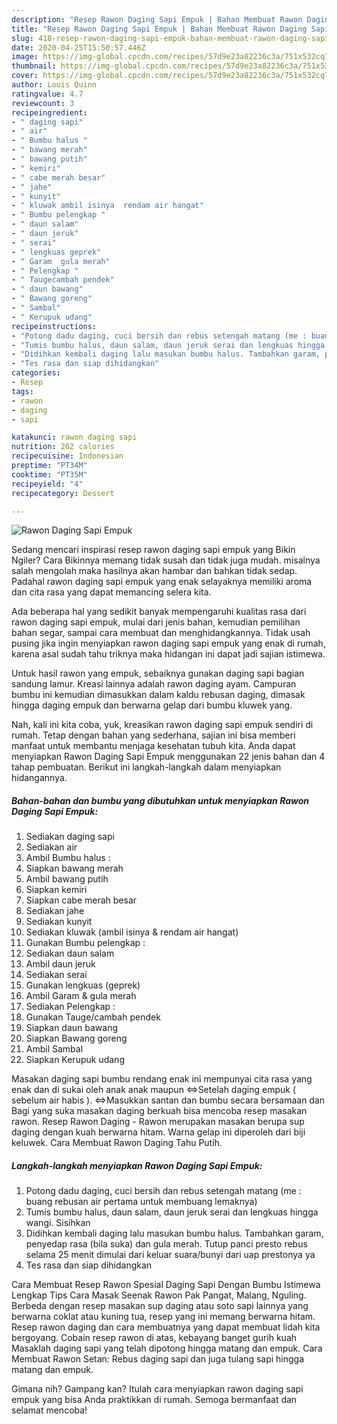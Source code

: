 ```yaml
---
description: "Resep Rawon Daging Sapi Empuk | Bahan Membuat Rawon Daging Sapi Empuk Yang Mudah Dan Praktis"
title: "Resep Rawon Daging Sapi Empuk | Bahan Membuat Rawon Daging Sapi Empuk Yang Mudah Dan Praktis"
slug: 418-resep-rawon-daging-sapi-empuk-bahan-membuat-rawon-daging-sapi-empuk-yang-mudah-dan-praktis
date: 2020-04-25T15:50:57.446Z
image: https://img-global.cpcdn.com/recipes/57d9e23a82236c3a/751x532cq70/rawon-daging-sapi-empuk-foto-resep-utama.jpg
thumbnail: https://img-global.cpcdn.com/recipes/57d9e23a82236c3a/751x532cq70/rawon-daging-sapi-empuk-foto-resep-utama.jpg
cover: https://img-global.cpcdn.com/recipes/57d9e23a82236c3a/751x532cq70/rawon-daging-sapi-empuk-foto-resep-utama.jpg
author: Louis Quinn
ratingvalue: 4.7
reviewcount: 3
recipeingredient:
- " daging sapi"
- " air"
- " Bumbu halus "
- " bawang merah"
- " bawang putih"
- " kemiri"
- " cabe merah besar"
- " jahe"
- " kunyit"
- " kluwak ambil isinya  rendam air hangat"
- " Bumbu pelengkap "
- " daun salam"
- " daun jeruk"
- " serai"
- " lengkuas geprek"
- " Garam  gula merah"
- " Pelengkap "
- " Taugecambah pendek"
- " daun bawang"
- " Bawang goreng"
- " Sambal"
- " Kerupuk udang"
recipeinstructions:
- "Potong dadu daging, cuci bersih dan rebus setengah matang (me : buang rebusan air pertama untuk membuang lemaknya)"
- "Tumis bumbu halus, daun salam, daun jeruk serai dan lengkuas hingga wangi. Sisihkan"
- "Didihkan kembali daging lalu masukan bumbu halus. Tambahkan garam, penyedap rasa (bila suka) dan gula merah. Tutup panci presto rebus selama 25 menit dimulai dari keluar suara/bunyi dari uap prestonya ya"
- "Tes rasa dan siap dihidangkan"
categories:
- Resep
tags:
- rawon
- daging
- sapi

katakunci: rawon daging sapi 
nutrition: 262 calories
recipecuisine: Indonesian
preptime: "PT34M"
cooktime: "PT35M"
recipeyield: "4"
recipecategory: Dessert

---
```



![Rawon Daging Sapi Empuk](https://img-global.cpcdn.com/recipes/57d9e23a82236c3a/751x532cq70/rawon-daging-sapi-empuk-foto-resep-utama.jpg)

Sedang mencari inspirasi resep rawon daging sapi empuk yang Bikin Ngiler? Cara Bikinnya memang tidak susah dan tidak juga mudah. misalnya salah mengolah maka hasilnya akan hambar dan bahkan tidak sedap. Padahal rawon daging sapi empuk yang enak selayaknya memiliki aroma dan cita rasa yang dapat memancing selera kita.

Ada beberapa hal yang sedikit banyak mempengaruhi kualitas rasa dari rawon daging sapi empuk, mulai dari jenis bahan, kemudian pemilihan bahan segar, sampai cara membuat dan menghidangkannya. Tidak usah pusing jika ingin menyiapkan rawon daging sapi empuk yang enak di rumah, karena asal sudah tahu triknya maka hidangan ini dapat jadi sajian istimewa.

Untuk hasil rawon yang empuk, sebaiknya gunakan daging sapi bagian sandung lamur. Kreasi lainnya adalah rawon daging ayam. Campuran bumbu ini kemudian dimasukkan dalam kaldu rebusan daging, dimasak hingga daging empuk dan berwarna gelap dari bumbu kluwek yang.


Nah, kali ini kita coba, yuk, kreasikan rawon daging sapi empuk sendiri di rumah. Tetap dengan bahan yang sederhana, sajian ini bisa memberi manfaat untuk membantu menjaga kesehatan tubuh kita. Anda dapat menyiapkan Rawon Daging Sapi Empuk menggunakan 22 jenis bahan dan 4 tahap pembuatan. Berikut ini langkah-langkah dalam menyiapkan hidangannya.

<!--inarticleads1-->

##### Bahan-bahan dan bumbu yang dibutuhkan untuk menyiapkan Rawon Daging Sapi Empuk:

1. Sediakan  daging sapi
1. Sediakan  air
1. Ambil  Bumbu halus :
1. Siapkan  bawang merah
1. Ambil  bawang putih
1. Siapkan  kemiri
1. Siapkan  cabe merah besar
1. Sediakan  jahe
1. Sediakan  kunyit
1. Sediakan  kluwak (ambil isinya &amp; rendam air hangat)
1. Gunakan  Bumbu pelengkap :
1. Sediakan  daun salam
1. Ambil  daun jeruk
1. Sediakan  serai
1. Gunakan  lengkuas (geprek)
1. Ambil  Garam &amp; gula merah
1. Sediakan  Pelengkap :
1. Gunakan  Tauge/cambah pendek
1. Siapkan  daun bawang
1. Siapkan  Bawang goreng
1. Ambil  Sambal
1. Siapkan  Kerupuk udang


Masakan daging sapi bumbu rendang enak ini mempunyai cita rasa yang enak dan di sukai oleh anak anak maupun ⇔Setelah daging empuk ( sebelum air habis ). ⇔Masukkan santan dan bumbu secara bersamaan dan Bagi yang suka masakan daging berkuah bisa mencoba resep masakan rawon. Resep Rawon Daging - Rawon merupakan masakan berupa sup daging dengan kuah berwarna hitam. Warna gelap ini diperoleh dari biji keluwek. Cara Membuat Rawon Daging Tahu Putih. 

<!--inarticleads2-->

##### Langkah-langkah menyiapkan Rawon Daging Sapi Empuk:

1. Potong dadu daging, cuci bersih dan rebus setengah matang (me : buang rebusan air pertama untuk membuang lemaknya)
1. Tumis bumbu halus, daun salam, daun jeruk serai dan lengkuas hingga wangi. Sisihkan
1. Didihkan kembali daging lalu masukan bumbu halus. Tambahkan garam, penyedap rasa (bila suka) dan gula merah. Tutup panci presto rebus selama 25 menit dimulai dari keluar suara/bunyi dari uap prestonya ya
1. Tes rasa dan siap dihidangkan


Cara Membuat Resep Rawon Spesial Daging Sapi Dengan Bumbu Istimewa Lengkap Tips Cara Masak Seenak Rawon Pak Pangat, Malang, Nguling. Berbeda dengan resep masakan sup daging atau soto sapi lainnya yang berwarna coklat atau kuning tua, resep yang ini memang berwarna hitam. Resep rawon daging dan cara membuatnya yang dapat membuat lidah kita bergoyang. Cobain resep rawon di atas, kebayang banget gurih kuah Masaklah daging sapi yang telah dipotong hingga matang dan empuk. Cara Membuat Rawon Setan: Rebus daging sapi dan juga tulang sapi hingga matang dan empuk. 

Gimana nih? Gampang kan? Itulah cara menyiapkan rawon daging sapi empuk yang bisa Anda praktikkan di rumah. Semoga bermanfaat dan selamat mencoba!
